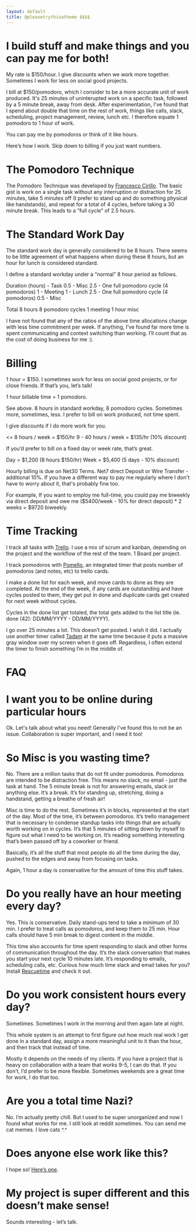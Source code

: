 ```yaml
---
layout: default
title: @pleasetrythisathome $$$$
---
```


# I build stuff and make things and you can pay me for both!

My rate is $150/hour. I give discounts when we work more together. Sometimes I work for less on social good projects.

I bill at $150/pomodoro, which I consider to be a more accurate unit of work produced. It's 25 minutes of uninterupted work on a specific task, followed by a 5 minute break, away from desk. After experimentation, I've found that I spend about double that time on the rest of work, things like calls, slack, scheduling, project management, review, lunch etc. I therefore equate 1 pomodoro to 1 hour of work.

You can pay me by pomodoros or think of it like hours.

Here’s how I work. Skip down to billing if you just want numbers.

# The Pomodoro Technique

The Pomodoro Technique was developed by [Francesco Cirillo](https://caps.ucsd.edu/Downloads/tx_forms/koch/pomodoro_handouts/ThePomodoroTechnique_v1-3.pdf). The basic gist is work on a single task without any interruption or distraction for 25 minutes, take 5 minutes off (I prefer to stand up and do something physical like handstands), and repeat for a total of 4 cycles, before taking a 30 minute break. This leads to a “full cycle” of 2.5 hours.

# The Standard Work Day

The standard work day is generally considered to be 8 hours. There seems to be little agreement of what happens when during these 8 hours, but an hour for lunch is considered standard.

I define a standard workday under a “normal” 8 hour period as follows.

Duration (hours) - Task
0.5 - Misc
2.5 - One full pomodoro cycle (4 pomodoros)
1   - Meeting
1   - Lunch
2.5 - One full pomodoro cycle (4 pomodoros)
0.5 - Misc

Total
8 hours
8 pomodoro cycles
1 meeting
1 hour misc

I have not found that any of the ratios of the above time allocations change with less time commitment per week. If anything, I’ve found far more time is spent communicating and context switching than working. I’ll count that as the cost of doing business for me :).

# Billing

1 hour = $150. I sometimes work for less on social good projects, or for close friends. If that’s you, let’s talk!

1 hour billable time = 1 pomodoro.

See above. 8 hours in standard workday, 8 pomodoro cycles. Sometimes more, sometimes, less. I prefer to bill on work produced, not time spent.

I give discounts if I do more work for you.

 <= 8  hours / week = $150/hr
9 - 40 hours / week = $135/hr (10% discount)

If you’d prefer to bill on a fixed day or week rate, that’s great. 

Day   =  $1,200   (8 hours $150/hr)
Week  =  $5,400   (5 days - 10% discount)

Hourly billing is due on Net30 Terms.
Net7 direct Deposit or Wire Transfer - additional 10%. If you have a different way to pay me regularly where I don't have to worry about it, that's probably fine too. 

For example, If you want to employ me full-time, you could pay me biweekly via direct deposit and owe me ($5400/week - 10% for direct deposit) * 2 weeks = $9720 biweekly.

# Time Tracking

I track all tasks with [Trello](https://trello.com/). I use a mix of scrum and kanban, depending on the project and the workflow of the rest of the team. 1 Board per project.

I track pomodoros with [Pomello](http://www.pomelloapp.com/), an integrated timer that posts number of pomodoros (and notes, etc) to trello cards.

I make a done list for each week, and move cards to done as they are completed. At the end of the week, if any cards are outstanding and have cycles posted to them, they get put in done and duplicate cards get created for next week without cycles.

Cycles in the done list get totaled, the total gets added to the list title (ie. done (42): DD/MM/YYYY - DD/MM/YYYY).

I go over 25 minutes a lot. This doesn’t get posted. I wish it did. I actually use another timer called [Tadam](http://tadamapp.com) at the same time because it puts a massive gray window over my screen when it goes off. Regardless, I often extend the timer to finish something I’m in the middle of.

# FAQ

# I want you to be online during particular hours

Ok. Let's talk about what you need! Generally I've found this to not be an issue. Collaboration is super important, and I need it too! 

# So Misc is you wasting time?

No. There are a million tasks that do not fit under pomodoros. Pomodoros are intended to be distraction free. This means no slack, no email - just the task at hand. The 5 minute break is not for answering emails, slack or anything else. It’s a break. It’s for standing up, stretching, doing a handstand, getting a breathe of fresh air!

Misc is time to do the rest. Sometimes it’s in blocks, represented at the start of the day. Most of the time, it’s between pomodoros. It’s trello management that is necessary to condense standup tasks into things that are actually worth working on in cycles. It’s that 5 minutes of sitting down by myself to figure out what I need to be working on. It’s reading something interesting that’s been passed off by a coworker or friend.

Basically, it’s all the stuff that most people do all the time during the day, pushed to the edges and away from focusing on tasks.

Again, 1 hour a day is conservative for the amount of time this stuff takes.

# Do you really have an hour meeting every day?

Yes. This is conservative. Daily stand-ups tend to take a minimum of 30 min. I prefer to treat calls as pomodoros, and keep them to 25 min. Hour calls should have 5 min break to digest content in the middle.

This time also accounts for time spent responding to slack and other forms of communication throughout the day. It’s the slack conversation that makes you start your next cycle 10 minutes late. It’s responding to emails, scheduling calls, etc. Curious how much time slack and email takes for you? Install [Rescuetime](https://www.rescuetime.com/) and check it out.

# Do you work consistent hours every day?

Sometimes. Sometimes I work in the morning and then again late at night.

This whole system is an attempt to first figure out how much real work I get done in a standard day, assign a more meaningful unit to it than the hour, and then track that instead of time.

Mostly it depends on the needs of my clients. If you have a project that is heavy on collaboration with a team that works 9-5, I can do that. If you don’t, I’d prefer to be more flexible. Sometimes weekends are a great time for work, I do that too.

# Are you a total time Nazi?

No. I’m actually pretty chill. But I used to be super unorganized and now I found what works for me. I still look at reddit sometimes. You can send me cat memes. I love cats ^.^

# Does anyone else work like this?

I hope so! [Here’s one](https://www.chriswinfield.com/40-pomodoro-workweek/).

# My project is super different and this doesn’t make sense!

Sounds interesting - let’s talk.
